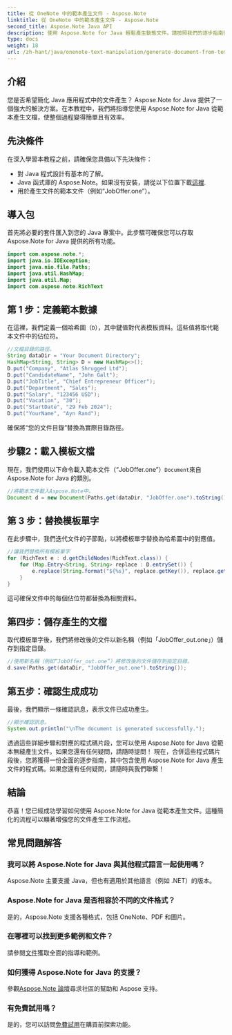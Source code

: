 ```yaml
---
title: 從 OneNote 中的範本產生文件 - Aspose.Note
linktitle: 從 OneNote 中的範本產生文件 - Aspose.Note
second_title: Aspose.Note Java API
description: 使用 Aspose.Note for Java 輕鬆產生動態文件。請按照我們的逐步指南從範本有效地產生文件。
type: docs
weight: 18
url: /zh-hant/java/onenote-text-manipulation/generate-document-from-template/
---
```

## 介紹
您是否希望簡化 Java 應用程式中的文件產生？ Aspose.Note for Java 提供了一個強大的解決方案。在本教程中，我們將指導您使用 Aspose.Note for Java 從範本產生文檔，使整個過程變得簡單且有效率。
## 先決條件
在深入學習本教程之前，請確保您具備以下先決條件：
- 對 Java 程式設計有基本的了解。
-  Java 函式庫的 Aspose.Note。如果沒有安裝，請從以下位置下載[這裡](https://releases.aspose.com/note/java/).
- 用於產生文件的範本文件（例如“JobOffer.one”）。
## 導入包
首先將必要的套件匯入到您的 Java 專案中。此步驟可確保您可以存取 Aspose.Note for Java 提供的所有功能。
```java
import com.aspose.note.*;
import java.io.IOException;
import java.nio.file.Paths;
import java.util.HashMap;
import java.util.Map;
import com.aspose.note.RichText
```
## 第 1 步：定義範本數據
在這裡，我們定義一個哈希圖（`D`），其中鍵值對代表模板資料。這些值將取代範本文件中的佔位符。
```java
//文檔目錄的路徑。
String dataDir = "Your Document Directory";
HashMap<String, String> D = new HashMap<>();
D.put("Company", "Atlas Shrugged Ltd");
D.put("CandidateName", "John Galt");
D.put("JobTitle", "Chief Entrepreneur Officer");
D.put("Department", "Sales");
D.put("Salary", "123456 USD");
D.put("Vacation", "30");
D.put("StartDate", "29 Feb 2024");
D.put("YourName", "Ayn Rand");
```
確保將“您的文件目錄”替換為實際目錄路徑。
## 步驟2：載入模板文檔
現在，我們使用以下命令載入範本文件（“JobOffer.one”）`Document`來自 Aspose.Note for Java 的類別。
```java
//將範本文件載入Aspose.Note中。
Document d = new Document(Paths.get(dataDir, "JobOffer.one").toString());
```
## 第 3 步：替換模板單字
在此步驟中，我們迭代文件的子節點，以將模板單字替換為哈希圖中的對應值。
```java
//讓我們替換所有模板單字
for (RichText e : d.getChildNodes(RichText.class)) {
    for (Map.Entry<String, String> replace : D.entrySet()) {
        e.replace(String.format("${%s}", replace.getKey()), replace.getValue());
    }
}
```
這可確保文件中的每個佔位符都替換為相關資料。
## 第四步：儲存產生的文檔
取代模板單字後，我們將修改後的文件以新名稱（例如「JobOffer_out.one」）儲存到指定目錄。
```java
//使用新名稱（例如“JobOffer_out.one”）將修改後的文件儲存到指定目錄。
d.save(Paths.get(dataDir, "JobOffer_out.one").toString());
```
## 第五步：確認生成成功
最後，我們顯示一條確認訊息，表示文件已成功產生。
```java
//顯示確認訊息。
System.out.println("\nThe document is generated successfully.");
```
透過這些詳細步驟和對應的程式碼片段，您可以使用 Aspose.Note for Java 從範本無縫產生文件。如果您還有任何疑問，請隨時提問！
現在，合併這些程式碼片段後，您將獲得一份全面的逐步指南，其中包含使用 Aspose.Note for Java 產生文件的程式碼。如果您還有任何疑問，請隨時與我們聯繫！
## 結論
恭喜！您已經成功學習如何使用 Aspose.Note for Java 從範本產生文件。這種簡化的流程可以顯著增強您的文件產生工作流程。
## 常見問題解答
### 我可以將 Aspose.Note for Java 與其他程式語言一起使用嗎？
Aspose.Note 主要支援 Java，但也有適用於其他語言（例如 .NET）的版本。
### Aspose.Note for Java 是否相容於不同的文件格式？
是的，Aspose.Note 支援各種格式，包括 OneNote、PDF 和圖片。
### 在哪裡可以找到更多範例和文件？
請參閱[文件](https://reference.aspose.com/note/java/)獲取全面的指導和範例。
### 如何獲得 Aspose.Note for Java 的支援？
參觀[Aspose.Note 論壇](https://forum.aspose.com/c/note/28)尋求社區的幫助和 Aspose 支持。
### 有免費試用嗎？
是的，您可以訪問[免費試用](https://releases.aspose.com/)在購買前探索功能。